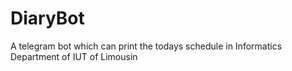 # DiaryBot
A telegram bot which can print the todays schedule in Informatics Department of IUT of Limousin

